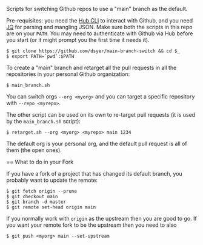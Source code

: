 Scripts for switching Github repos to use a "main" branch as the default.

Pre-requisites: you need the [Hub CLI](https://hub.github.com/) to interact with Github, and you need [JQ](https://stedolan.github.io/jq/) for parsing and mangling JSON. Make sure both the scripts in this repo are on your `PATH`. You may need to authenticate with Github via Hub before you start (or it might prompt you the first time it needs it).

```
$ git clone https://github.com/dsyer/main-branch-switch && cd $_
$ export PATH=`pwd`:$PATH
```

To create a "main" branch and retarget all the pull requests in all the repositories in your personal Github organization:

```
$ main_branch.sh
```

You can switch orgs `--org <myorg>` and you can target a specific repository with `--repo <myrepo>`.

The other script can be used on its own to re-target pull requests (it is used by the `main_branch.sh` script):

```
$ retarget.sh --org <myorg> <myrepo> main 1234
```

The default org is your personal org, and the default pull request is all of them (the open ones).

== What to do in your Fork

If you have a fork of a project that has changed its default branch, you probably want to update the remote:

```
$ git fetch origin --prune
$ git checkout main
$ git branch -d master
$ git remote set-head origin main
```

If you normally work with `origin` as the upstream then you are good to go. If you want your remote fork to be the upstream then you need to also

```
$ git push <myorg> main --set-upstream
```
